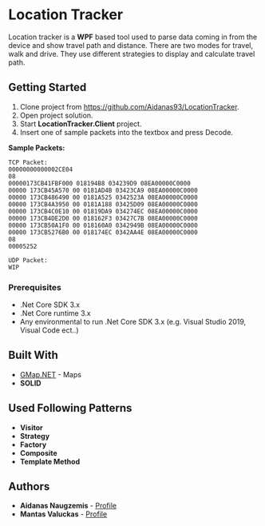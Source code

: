 # Location Tracker

Location tracker is a **WPF** based tool used to parse data coming in from the device and show travel path and distance. There are two modes for travel, walk and drive. They use different strategies to display and calculate travel path.

## Getting Started

1. Clone project from https://github.com/Aidanas93/LocationTracker.
2. Open project solution.
3. Start **LocationTracker.Client** project.
4. Insert one of sample packets into the textbox and press Decode.

**Sample Packets:**
```
TCP Packet:
00000000000002CE04
08
00000173CB41FBF000 018194B8 034239D9 08EA00000C0000
00000 173CB45A570 00 0181AD4B 03423CA9 08EA00000C0000
00000 173CB486490 00 0181A525 0342523A 08EA00000C0000
00000 173CB4A3950 00 0181A188 03425D09 08EA00000C0000
00000 173CB4C0E10 00 01819DA9 034274EC 08EA00000C0000
00000 173CB4DE2D0 00 018162F3 03427C7B 08EA00000C0000
00000 173CB50A1F0 00 018160A0 0342949B 08EA00000C0000
00000 173CB5276B0 00 018174EC 0342AA4E 08EA00000C0000
08
00005252

UDP Packet: 
WIP
```


### Prerequisites

- .Net Core SDK 3.x
- .Net Core runtime 3.x
- Any environmental to run .Net Core SDK 3.x (e.g. Visual Studio 2019, Visual Code ect..)


## Built With
* [GMap.NET](https://github.com/judero01col/GMap.NET) - Maps
* **SOLID**

## Used Following Patterns
* **Visitor**
* **Strategy**
* **Factory**
* **Composite**
* **Template Method**

## Authors

* **Aidanas Naugzemis**  - [Profile](https://github.com/Aidanas93)
* **Mantas Valuckas** - [Profile](https://github.com/MantasVa)


